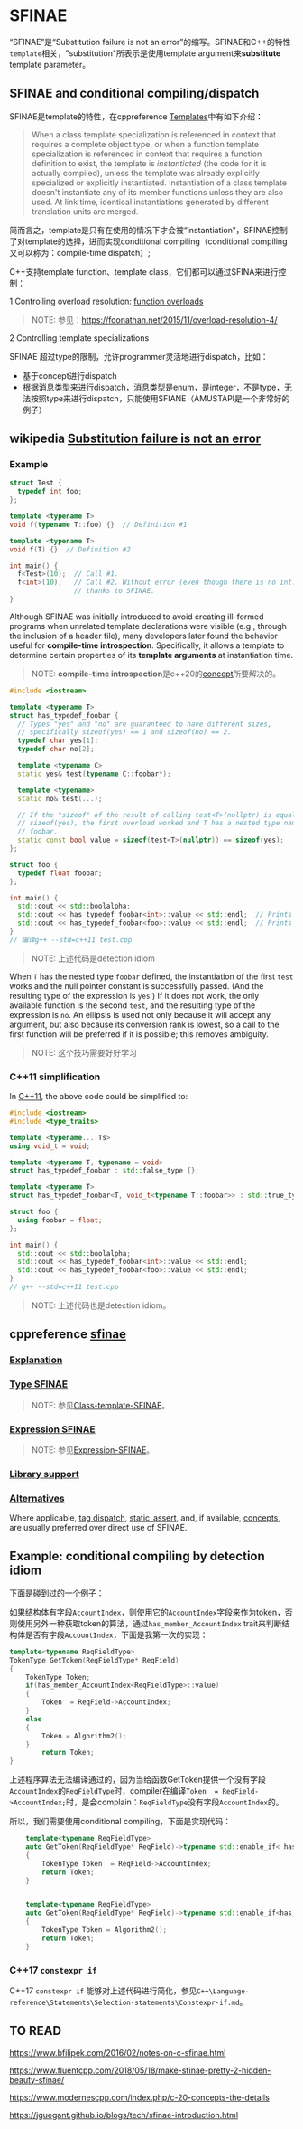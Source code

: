 # SFINAE

“SFINAE”是“Substitution failure is not an error”的缩写。SFINAE和C++的特性`template`相关，"substitution"所表示是使用template argument来**substitute** template parameter。

## SFINAE and conditional compiling/dispatch

SFINAE是template的特性，在cppreference [Templates](https://en.cppreference.com/w/cpp/language/templates)中有如下介绍：

> When a class template specialization is referenced in context that requires a complete object type, or when a function template specialization is referenced in context that requires a function definition to exist, the template is *instantiated* (the code for it is actually compiled), unless the template was already explicitly specialized or explicitly instantiated. Instantiation of a class template doesn't instantiate any of its member functions unless they are also used. At link time, identical instantiations generated by different translation units are merged.

简而言之，template是只有在使用的情况下才会被“instantiation”，SFINAE控制了对template的选择，进而实现conditional compiling（conditional compiling又可以称为：compile-time dispatch）; 

C++支持template function、template class，它们都可以通过SFINA来进行控制：

1 Controlling overload resolution: [function overloads](https://en.wikipedia.org/wiki/Overload_resolution) 

> NOTE: 参见：https://foonathan.net/2015/11/overload-resolution-4/

2 Controlling template specializations

SFINAE 超过type的限制，允许programmer灵活地进行dispatch，比如：

- 基于concept进行dispatch
- 根据消息类型来进行dispatch，消息类型是enum，是integer，不是type，无法按照type来进行dispatch，只能使用SFIANE（AMUSTAPI是一个非常好的例子）



## wikipedia [Substitution failure is not an error](https://en.wikipedia.org/wiki/Substitution_failure_is_not_an_error)



### Example

```c++
struct Test {
  typedef int foo;
};

template <typename T>
void f(typename T::foo) {}  // Definition #1

template <typename T>
void f(T) {}  // Definition #2

int main() {
  f<Test>(10);  // Call #1.
  f<int>(10);   // Call #2. Without error (even though there is no int::foo)
                // thanks to SFINAE.
}
```

Although SFINAE was initially introduced to avoid creating ill-formed programs when unrelated template declarations were visible (e.g., through the inclusion of a header file), many developers later found the behavior useful for **compile-time introspection**. Specifically, it allows a template to determine certain properties of its **template arguments** at instantiation time.

> NOTE: **compile-time introspection**是c++20的[concept](https://en.cppreference.com/w/cpp/language/constraints)所要解决的。

```c++
#include <iostream>

template <typename T>
struct has_typedef_foobar {
  // Types "yes" and "no" are guaranteed to have different sizes,
  // specifically sizeof(yes) == 1 and sizeof(no) == 2.
  typedef char yes[1];
  typedef char no[2];

  template <typename C>
  static yes& test(typename C::foobar*);

  template <typename>
  static no& test(...);

  // If the "sizeof" of the result of calling test<T>(nullptr) is equal to
  // sizeof(yes), the first overload worked and T has a nested type named
  // foobar.
  static const bool value = sizeof(test<T>(nullptr)) == sizeof(yes);
};

struct foo {
  typedef float foobar;
};

int main() {
  std::cout << std::boolalpha;
  std::cout << has_typedef_foobar<int>::value << std::endl;  // Prints false
  std::cout << has_typedef_foobar<foo>::value << std::endl;  // Prints true
}
// 编译g++ --std=c++11 test.cpp

```

> NOTE: 上述代码是detection idiom 

When `T` has the nested type `foobar` defined, the instantiation of the first `test` works and the null pointer constant is successfully passed. (And the resulting type of the expression is `yes`.) If it does not work, the only available function is the second `test`, and the resulting type of the expression is `no`. An ellipsis is used not only because it will accept any argument, but also because its conversion rank is lowest, so a call to the first function will be preferred if it is possible; this removes ambiguity.

> NOTE: 这个技巧需要好好学习

### C++11 simplification

In [C++11](https://en.wikipedia.org/wiki/C%2B%2B11), the above code could be simplified to:

```c++
#include <iostream>
#include <type_traits>

template <typename... Ts>
using void_t = void;

template <typename T, typename = void>
struct has_typedef_foobar : std::false_type {};

template <typename T>
struct has_typedef_foobar<T, void_t<typename T::foobar>> : std::true_type {};

struct foo {
  using foobar = float;
};

int main() {
  std::cout << std::boolalpha;
  std::cout << has_typedef_foobar<int>::value << std::endl;
  std::cout << has_typedef_foobar<foo>::value << std::endl;
}
// g++ --std=c++11 test.cpp

```

> NOTE: 上述代码也是detection idiom。

## cppreference [sfinae](https://en.cppreference.com/w/cpp/language/sfinae)

### [Explanation](https://en.cppreference.com/w/cpp/language/sfinae#Explanation)



### [Type SFINAE](https://en.cppreference.com/w/cpp/language/sfinae#Type_SFINAE)

> NOTE: 参见[Class-template-SFINAE](./Class-template-SFINAE.md)。

### [Expression SFINAE](https://en.cppreference.com/w/cpp/language/sfinae#Expression_SFINAE)

> NOTE: 参见[Expression-SFINAE](./Expression-SFINAE.md)。

### [Library support](https://en.cppreference.com/w/cpp/language/sfinae#Library_support)



### [Alternatives](https://en.cppreference.com/w/cpp/language/sfinae#Alternatives)

Where applicable, [tag dispatch](https://en.cppreference.com/w/cpp/iterator/iterator_tags#Example), [static_assert](https://en.cppreference.com/w/cpp/language/static_assert), and, if available, [concepts](https://en.cppreference.com/w/cpp/language/constraints), are usually preferred over direct use of SFINAE.



## Example: conditional compiling by detection idiom

下面是碰到过的一个例子：

如果结构体有字段`AccountIndex`，则使用它的`AccountIndex`字段来作为token，否则使用另外一种获取token的算法，通过`has_member_AccountIndex` trait来判断结构体是否有字段`AccountIndex`，下面是我第一次的实现：

```c++
template<typename ReqFieldType>
TokenType GetToken(ReqFieldType* ReqField)
{
    TokenType Token;
    if(has_member_AccountIndex<ReqFieldType>::value)
    {
        Token  = ReqField->AccountIndex;
    }
	else
    {
        Token = Algorithm2();
    }
		return Token;
}
```

上述程序算法无法编译通过的，因为当给函数GetToken提供一个没有字段`AccountIndex`的`ReqFieldType`时，compiler在编译`Token  = ReqField->AccountIndex;`时，是会complain：`ReqFieldType`没有字段`AccountIndex`的。

所以，我们需要使用conditional compiling，下面是实现代码：

```c++
	template<typename ReqFieldType>
	auto GetToken(ReqFieldType* ReqField)->typename std::enable_if< has_member_AccountIndex<ReqFieldType>::value, TokenType>::type
	{
		TokenType Token  = ReqField->AccountIndex;
		return Token;
	}


	template<typename ReqFieldType>
	auto GetToken(ReqFieldType* ReqField)->typename std::enable_if<has_member_AccountIndex<ReqFieldType>::value, TokenType>::type
	{
        TokenType Token = Algorithm2();
		return Token;
	}
```

### C++17 `constexpr if`

C++17 `constexpr if` 能够对上述代码进行简化，参见`C++\Language-reference\Statements\Selection-statements\Constexpr-if.md`。



## TO READ



https://www.bfilipek.com/2016/02/notes-on-c-sfinae.html

https://www.fluentcpp.com/2018/05/18/make-sfinae-pretty-2-hidden-beauty-sfinae/


https://www.modernescpp.com/index.php/c-20-concepts-the-details

https://jguegant.github.io/blogs/tech/sfinae-introduction.html